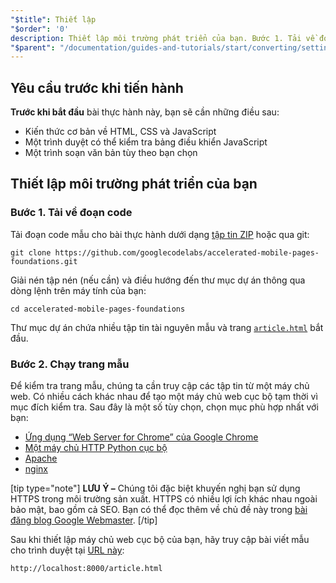 ```yaml
---
"$title": Thiết lập
"$order": '0'
description: Thiết lập môi trường phát triển của bạn. Bước 1. Tải về đoạn code. Tải đoạn code mẫu cho bài thực hành dưới dạng tập tin ZIP hoặc qua git...
"$parent": "/documentation/guides-and-tutorials/start/converting/setting-up.md"
---
```


## Yêu cầu trước khi tiến hành

**Trước khi bắt đầu** bài thực hành này, bạn sẽ cần những điều sau:

- Kiến thức cơ bản về HTML, CSS và JavaScript
- Một trình duyệt có thể kiểm tra bảng điều khiển JavaScript
- Một trình soạn văn bản tùy theo bạn chọn

## Thiết lập môi trường phát triển của bạn

### Bước 1. Tải về đoạn code

Tải đoạn code mẫu cho bài thực hành dưới dạng [tập tin ZIP](https://github.com/googlecodelabs/accelerated-mobile-pages-foundations/archive/master.zip) hoặc qua git:

```shell
git clone https://github.com/googlecodelabs/accelerated-mobile-pages-foundations.git
```

Giải nén tập nén (nếu cần) và điều hướng đến thư mục dự án thông qua dòng lệnh trên máy tính của bạn:

```shell
cd accelerated-mobile-pages-foundations
```

Thư mục dự án chứa nhiều tập tin tài nguyên mẫu và trang [`article.html`](https://github.com/googlecodelabs/accelerated-mobile-pages-foundations/blob/master/article.html) bắt đầu.

### Bước 2. Chạy trang mẫu

Để kiểm tra trang mẫu, chúng ta cần truy cập các tập tin từ một máy chủ web. Có nhiều cách khác nhau để tạo một máy chủ web cục bộ tạm thời vì mục đích kiểm tra. Sau đây là một số tùy chọn, chọn mục phù hợp nhất với bạn:

- [Ứng dụng “Web Server for Chrome” của Google Chrome](https://chrome.google.com/webstore/detail/web-server-for-chrome/ofhbbkphhbklhfoeikjpcbhemlocgigb)
- [Một máy chủ HTTP Python cục bộ](https://developer.mozilla.org/en-US/docs/Learn/Common_questions/set_up_a_local_testing_server#Running_a_simple_local_HTTP_server)
- [Apache](https://httpd.apache.org/docs/2.4/getting-started.html)
- [nginx](http://nginx.org/)

[tip type="note"] **LƯU Ý –** Chúng tôi đặc biệt khuyến nghị bạn sử dụng HTTPS trong môi trường sản xuất. HTTPS có nhiều lợi ích khác nhau ngoài bảo mật, bao gồm cả SEO. Bạn có thể đọc thêm về chủ đề này trong [bài đăng blog Google Webmaster](https://webmasters.googleblog.com/2014/08/https-as-ranking-signal.html). [/tip]

Sau khi thiết lập máy chủ web cục bộ của bạn, hãy truy cập bài viết mẫu cho trình duyệt tại [URL này](http://localhost:8000/article.html):

```text
http://localhost:8000/article.html
```
